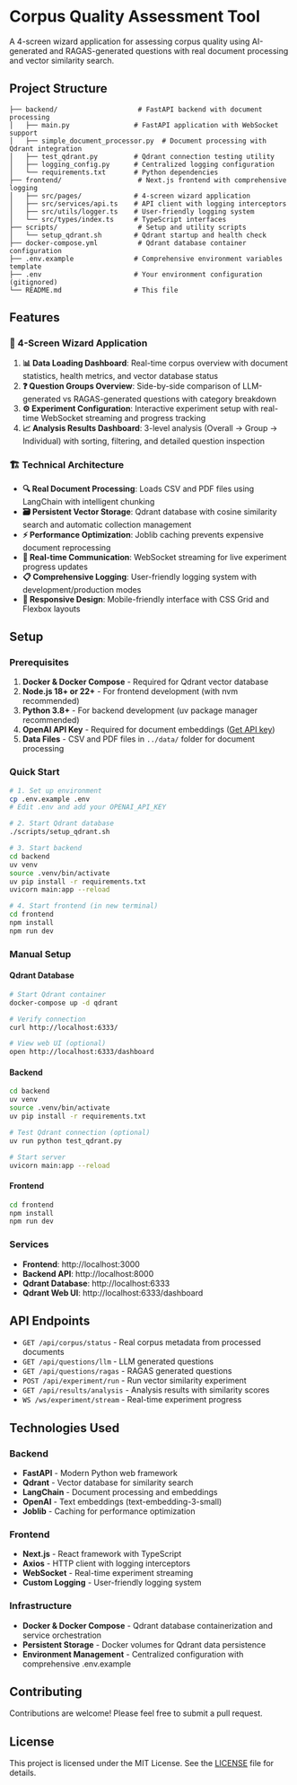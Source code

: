 # Corpus Quality Assessment Tool

A 4-screen wizard application for assessing corpus quality using AI-generated and RAGAS-generated questions with real document processing and vector similarity search.

## Project Structure

```
├── backend/                    # FastAPI backend with document processing
│   ├── main.py                # FastAPI application with WebSocket support
│   ├── simple_document_processor.py  # Document processing with Qdrant integration
│   ├── test_qdrant.py         # Qdrant connection testing utility
│   ├── logging_config.py      # Centralized logging configuration
│   └── requirements.txt       # Python dependencies
├── frontend/                   # Next.js frontend with comprehensive logging
│   ├── src/pages/             # 4-screen wizard application
│   ├── src/services/api.ts    # API client with logging interceptors
│   ├── src/utils/logger.ts    # User-friendly logging system
│   └── src/types/index.ts     # TypeScript interfaces
├── scripts/                    # Setup and utility scripts
│   └── setup_qdrant.sh        # Qdrant startup and health check
├── docker-compose.yml          # Qdrant database container configuration
├── .env.example               # Comprehensive environment variables template
├── .env                       # Your environment configuration (gitignored)
└── README.md                  # This file
```

## Features

### 🎯 4-Screen Wizard Application
1. **📊 Data Loading Dashboard**: Real-time corpus overview with document statistics, health metrics, and vector database status
2. **❓ Question Groups Overview**: Side-by-side comparison of LLM-generated vs RAGAS-generated questions with category breakdown
3. **⚙️ Experiment Configuration**: Interactive experiment setup with real-time WebSocket streaming and progress tracking
4. **📈 Analysis Results Dashboard**: 3-level analysis (Overall → Group → Individual) with sorting, filtering, and detailed question inspection

### 🏗️ Technical Architecture
- **🔍 Real Document Processing**: Loads CSV and PDF files using LangChain with intelligent chunking
- **🗃️ Persistent Vector Storage**: Qdrant database with cosine similarity search and automatic collection management
- **⚡ Performance Optimization**: Joblib caching prevents expensive document reprocessing
- **📡 Real-time Communication**: WebSocket streaming for live experiment progress updates
- **📋 Comprehensive Logging**: User-friendly logging system with development/production modes
- **🎨 Responsive Design**: Mobile-friendly interface with CSS Grid and Flexbox layouts


## Setup

### Prerequisites
1. **Docker & Docker Compose** - Required for Qdrant vector database
2. **Node.js 18+ or 22+** - For frontend development (with nvm recommended)
3. **Python 3.8+** - For backend development (uv package manager recommended)
4. **OpenAI API Key** - Required for document embeddings ([Get API key](https://platform.openai.com/api-keys))
5. **Data Files** - CSV and PDF files in `../data/` folder for document processing

### Quick Start
```bash
# 1. Set up environment
cp .env.example .env
# Edit .env and add your OPENAI_API_KEY

# 2. Start Qdrant database
./scripts/setup_qdrant.sh

# 3. Start backend
cd backend
uv venv
source .venv/bin/activate
uv pip install -r requirements.txt
uvicorn main:app --reload

# 4. Start frontend (in new terminal)
cd frontend
npm install  
npm run dev
```

### Manual Setup

#### Qdrant Database
```bash
# Start Qdrant container
docker-compose up -d qdrant

# Verify connection
curl http://localhost:6333/

# View web UI (optional)
open http://localhost:6333/dashboard
```

#### Backend
```bash
cd backend
uv venv
source .venv/bin/activate
uv pip install -r requirements.txt

# Test Qdrant connection (optional)
uv run python test_qdrant.py

# Start server
uvicorn main:app --reload
```

#### Frontend
```bash
cd frontend
npm install
npm run dev
```

### Services
- **Frontend**: http://localhost:3000
- **Backend API**: http://localhost:8000
- **Qdrant Database**: http://localhost:6333
- **Qdrant Web UI**: http://localhost:6333/dashboard

## API Endpoints

- `GET /api/corpus/status` - Real corpus metadata from processed documents
- `GET /api/questions/llm` - LLM generated questions
- `GET /api/questions/ragas` - RAGAS generated questions
- `POST /api/experiment/run` - Run vector similarity experiment
- `GET /api/results/analysis` - Analysis results with similarity scores
- `WS /ws/experiment/stream` - Real-time experiment progress

## Technologies Used

### Backend
- **FastAPI** - Modern Python web framework
- **Qdrant** - Vector database for similarity search
- **LangChain** - Document processing and embeddings
- **OpenAI** - Text embeddings (text-embedding-3-small)
- **Joblib** - Caching for performance optimization

### Frontend  
- **Next.js** - React framework with TypeScript
- **Axios** - HTTP client with logging interceptors
- **WebSocket** - Real-time experiment streaming
- **Custom Logging** - User-friendly logging system

### Infrastructure
- **Docker & Docker Compose** - Qdrant database containerization and service orchestration
- **Persistent Storage** - Docker volumes for Qdrant data persistence
- **Environment Management** - Centralized configuration with comprehensive .env.example

## Contributing

Contributions are welcome! Please feel free to submit a pull request.

## License

This project is licensed under the MIT License. See the [LICENSE](LICENSE) file for details.
